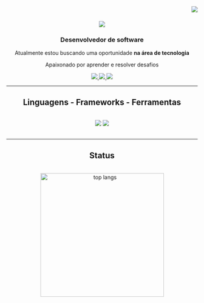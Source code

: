 <img align="right" src="https://visitor-badge.laobi.icu/badge?page_id=jonathasbatista.jonathasbatista" />

<h1 align="center">
    <img src="https://readme-typing-svg.herokuapp.com/?font=Righteous&size=35&center=true&vCenter=true&width=500&height=70&duration=4000&lines=Olá!+👋;+Eu+sou+o+Jonathas+Batista!;" />
</h1>

<h3 align="center">Desenvolvedor de software</h3>

<div align="center">
 
Atualmente estou buscando uma oportunidade **na área de tecnologia**

Apaixonado por aprender e resolver desafios

 </div>
 
<div align="center"> 
  <a href="mailto:jonathasgon99@gmail.com">
    <img src="https://img.shields.io/badge/Gmail-333333?style=for-the-badge&logo=gmail&logoColor=red" />
  </a>
  <a href="https://www.linkedin.com/in/jonathas-batista/" target="_blank">
    <img src="https://img.shields.io/badge/LinkedIn-0077B5?style=for-the-badge&logo=linkedin&logoColor=white" target="_blank" />
  </a>
  <a href="https://github.com/jonathasbatista" target="_blank">
     <img src="https://img.shields.io/badge/Portfolio-FF5722?style=for-the-badge&logo=todoist&logoColor=white" target="_blank" /> <!-- sqlite, safari, google-chrome are other good icon options -->
  </a>
</div>

 <hr/>
 
<h2 align="center">Linguagens - Frameworks - Ferramentas</h2>
<br/>
<div align="center">
    <img src="https://skillicons.dev/icons?i=vscode,html,css,git,github,bitbucket,bootstrap,figma,aws,docker" />
    <img src="https://skillicons.dev/icons?i=java,spring,csharp,dotnet,py,javascript,jquery,php,sql,mysql,postgres,mongodb" /><br>
</div>
<br/>

<hr/>

<h2 align="center">Status</h2>
<br>
<div align=center>
  <img width=325 align="center" src="https://github-readme-stats.vercel.app/api/top-langs/?username=jonathasbatista&hide=HTML&langs_count=8&layout=compact&theme=react&border_radius=10&size_weight=0.5&count_weight=0.5&exclude_repo=github-readme-stats" alt="top langs" />
</div>

<br/><br/>
